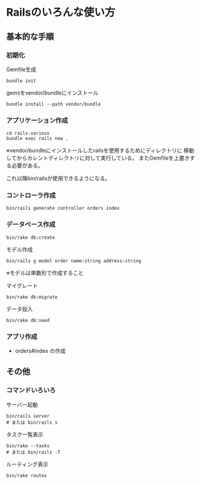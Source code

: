 # Railsのいろんな使い方

## 基本的な手順

### 初期化

Gemfile生成

```
bundle init
```

gemsをvendor/bundleにインストール

```
bundle install --path vendor/bundle
```


### アプリケーション作成

```
cd rails-various
bundle exec rails new .
```

※vendor/bundleにインストールしたrailsを使用するためにディレクトリに
移動してからカレントディレクトリに対して実行している。
またGemfileを上書きする必要がある。

これ以降bin/railsが使用できるようになる。

### コントローラ作成

```
bin/rails generate controller orders index
```


### データベース作成

```
bin/rake db:create
```

モデル作成

```
bin/rails g model order name:string address:string
```

※モデルは単数形で作成すること


マイグレート

```
bin/rake db:migrate
```

データ投入

```
bin/rake db:seed
```


### アプリ作成

* orders#index の作成

## その他

### コマンドいろいろ

サーバー起動

```
bin/rails server
# または bin/rails s
```

タスク一覧表示

```
bin/rake --tasks
# または bin/rails -T
```

ルーティング表示

```
bin/rake routes
```
